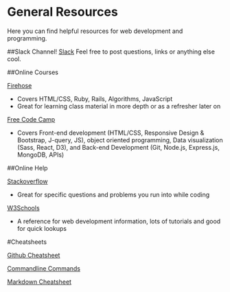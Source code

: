 # General Resources
Here you can find helpful resources for web development and programming.

##Slack Channel!
[Slack](https://ror-wooga-c1.slack.com/messages/general/)
Feel free to post questions, links or anything else cool.

##Online Courses

[Firehose](https://www.thefirehoseproject.com/)
- Covers HTML/CSS, Ruby, Rails, Algorithms, JavaScript
- Great for learning class material in more depth or as a refresher later on


[Free Code Camp](https://www.freecodecamp.com/)
- Covers Front-end development (HTML/CSS, Responsive Design & Bootstrap, J-query, JS), object oriented programming, Data visualization (Sass, React, D3), and Back-end Development (Git, Node.js, Express.js, MongoDB, APIs)

##Online Help

[Stackoverflow](http://stackoverflow.com/)
- Great for specific questions and problems you run into while coding

[W3Schools](http://www.w3schools.com/)
- A reference for web development information, lots of tutorials and good for quick lookups 

#Cheatsheets

[Github Cheatsheet](https://training.github.com/kit/downloads/github-git-cheat-sheet.pdf)

[Commandline Commands](https://www.cheatography.com/davechild/cheat-sheets/linux-command-line/)

[Markdown Cheatsheet](https://github.com/adam-p/markdown-here/wiki/Markdown-Cheatsheet)
